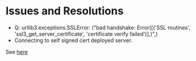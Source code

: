# Issues and Resolutions

* Q: urllib3.exceptions.SSLError: ("bad handshake: Error([('SSL routines', 'ssl3_get_server_certificate', 'certificate verify failed')],)",)
* Connecting to self signed cert deployed server.

See [here](issues/q1/source.py)